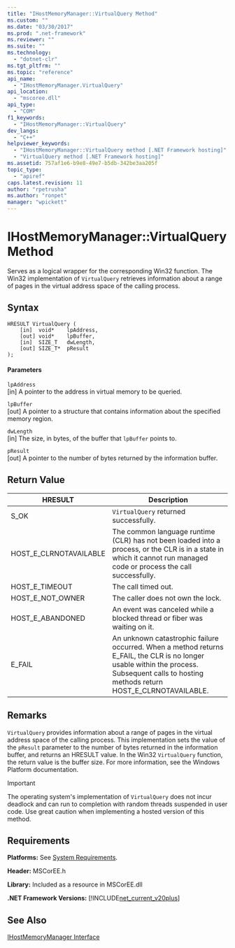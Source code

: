 ```yaml
---
title: "IHostMemoryManager::VirtualQuery Method"
ms.custom: ""
ms.date: "03/30/2017"
ms.prod: ".net-framework"
ms.reviewer: ""
ms.suite: ""
ms.technology: 
  - "dotnet-clr"
ms.tgt_pltfrm: ""
ms.topic: "reference"
api_name: 
  - "IHostMemoryManager.VirtualQuery"
api_location: 
  - "mscoree.dll"
api_type: 
  - "COM"
f1_keywords: 
  - "IHostMemoryManager::VirtualQuery"
dev_langs: 
  - "C++"
helpviewer_keywords: 
  - "IHostMemoryManager::VirtualQuery method [.NET Framework hosting]"
  - "VirtualQuery method [.NET Framework hosting]"
ms.assetid: 757af1e6-b9e8-49e7-b5db-342be3aa205f
topic_type: 
  - "apiref"
caps.latest.revision: 11
author: "rpetrusha"
ms.author: "ronpet"
manager: "wpickett"
---
```

# IHostMemoryManager::VirtualQuery Method
Serves as a logical wrapper for the corresponding Win32 function. The Win32 implementation of `VirtualQuery` retrieves information about a range of pages in the virtual address space of the calling process.  
  
## Syntax  
  
```  
HRESULT VirtualQuery (  
    [in]  void*    lpAddress,  
    [out] void*    lpBuffer,  
    [in]  SIZE_T   dwLength,  
    [out] SIZE_T*  pResult  
);  
```  
  
#### Parameters  
 `lpAddress`  
 [in] A pointer to the address in virtual memory to be queried.  
  
 `lpBuffer`  
 [out] A pointer to a structure that contains information about the specified memory region.  
  
 `dwLength`  
 [in] The size, in bytes, of the buffer that `lpBuffer` points to.  
  
 `pResult`  
 [out] A pointer to the number of bytes returned by the information buffer.  
  
## Return Value  
  
|HRESULT|Description|  
|-------------|-----------------|  
|S_OK|`VirtualQuery` returned successfully.|  
|HOST_E_CLRNOTAVAILABLE|The common language runtime (CLR) has not been loaded into a process, or the CLR is in a state in which it cannot run managed code or process the call successfully.|  
|HOST_E_TIMEOUT|The call timed out.|  
|HOST_E_NOT_OWNER|The caller does not own the lock.|  
|HOST_E_ABANDONED|An event was canceled while a blocked thread or fiber was waiting on it.|  
|E_FAIL|An unknown catastrophic failure occurred. When a method returns E_FAIL, the CLR is no longer usable within the process. Subsequent calls to hosting methods return HOST_E_CLRNOTAVAILABLE.|  
  
## Remarks  
 `VirtualQuery` provides information about a range of pages in the virtual address space of the calling process. This implementation sets the value of the `pResult` parameter to the number of bytes returned in the information buffer, and returns an HRESULT value. In the Win32 `VirtualQuery` function, the return value is the buffer size. For more information, see the Windows Platform documentation.  
  
> [!IMPORTANT]
>  The operating system's implementation of `VirtualQuery` does not incur deadlock and can run to completion with random threads suspended in user code. Use great caution when implementing a hosted version of this method.  
  
## Requirements  
 **Platforms:** See [System Requirements](../../../../docs/framework/get-started/system-requirements.md).  
  
 **Header:** MSCorEE.h  
  
 **Library:** Included as a resource in MSCorEE.dll  
  
 **.NET Framework Versions:** [!INCLUDE[net_current_v20plus](../../../../includes/net-current-v20plus-md.md)]  
  
## See Also  
 [IHostMemoryManager Interface](../../../../docs/framework/unmanaged-api/hosting/ihostmemorymanager-interface.md)

